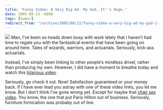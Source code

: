 ```yaml
---
title: 'Funny Video: A Very Big Ad. My God, It''s Huge.'
date: 2005-08-13 -0800
tags: [humor]
redirect_from: "/archive/2005/08/12/funny-video-a-very-big-ad-my-god-its-huge.aspx/"
---
```


![](https://haacked.com/images/BigAd.jpg) Man, I’ve been so heads down
busy with work lately that I haven’t had time to regale you with the
fantastical events that have been going on around here. Tales of
wizards, warriors, and actuarials. Seriously, kick-ass actuarials.

Instead, I’ve simply been linking to other people’s mindless drivel,
rather than producing my own. However, I did have a moment to breathe
today and watch this [hilarious
video](http://www.hugi.is/hahradi/bigboxes.php?box_id=51208&f_id=1395).

Seriously, go check it out. Now! Satisfaction guaranteed or your money
back. If I have ever lead you astray with one of these video links, you
let me know. But I don’t think I’ve gone wrong yet. Except for maybe
that [chair sex video](https://haacked.com/archive/2005/07/11/8602.aspx).
You know, the one that put Paris Hilton out of business. Seriously,
furniture fornication was probaby out of line.

